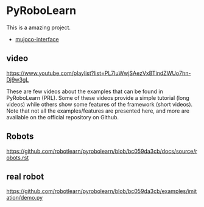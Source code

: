 # PyRoboLearn

This is a amazing project.

- [mujoco-interface]()


## video

https://www.youtube.com/playlist?list=PL7luWwjSAezVxBTindZWUo7hn-Dj9w3gL

These are few videos about the examples that can be found in PyRoboLearn (PRL). Some of these videos provide a simple tutorial (long videos) while others show some features of the framework (short videos). Note that not all the examples/features are presented here, and more are available on the official repository on Github.

## Robots

https://github.com/robotlearn/pyrobolearn/blob/bc059da3cb/docs/source/robots.rst


## real robot

https://github.com/robotlearn/pyrobolearn/blob/bc059da3cb/examples/imitation/demo.py
